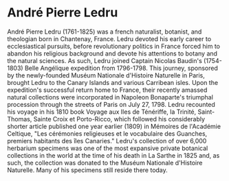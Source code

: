 # André Pierre Ledru

André Pierre Ledru (1761-1825) was a french naturalist, botanist, and theologian born in Chantenay, France. Ledru devoted his early career to ecclesiastical pursuits, before revolutionary politics in France forced him to abandon his religious background and devote his attentions to botany and the natural sciences. As such, Ledru joined Captain Nicolas Baudin's (1754-1803) Belle Angélique expedition from 1796-1798. This journey, sponsored by the newly-founded Muséum Nationale d'Histoire Naturelle in Paris, brought Ledru to the Canary Islands and various Carribean isles. Upon the expedition's successful return home to France, their recently amassed natural collections were incorporated in Napoleon Bonaparte's triumphal procession through the streets of Paris on July 27, 1798. Ledru recounted his voyage in his 1810 book Voyage aux Iles de Ténériffe, la Trinité, Saint-Thomas, Sainte Croix et Porto-Ricco, which followed his considerably shorter article published one year earlier (1809) in Mémoires de l'Académie Celtique, "Les cérémonies religieuses et le vocabulaire des Guanches, premiers habitants des îles Canaries." Ledru's collection of over 6,000 herbarium specimens was one of the most expansive private botanical collections in the world at the time of his death in La Sarthe in 1825 and, as such, the collection was donated to the Muséum Nationale d'Histoire Naturelle. Many of his specimens still reside there today. 
